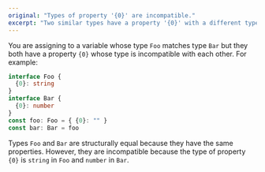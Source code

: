 ```yaml
---
original: "Types of property '{0}' are incompatible."
excerpt: "Two similar types have a property '{0}' with a different type."
---
```


You are assigning to a variable whose type `Foo` matches type `Bar` but they both have a property `{0}` whose type is incompatible with each other. For example:

```ts
interface Foo {
  {0}: string
}
interface Bar {
  {0}: number
}
const foo: Foo = { {0}: "" }
const bar: Bar = foo
```

Types `Foo` and `Bar` are structurally equal because they have the same properties. However, they are incompatible because the type of property `{0}` is `string` in `Foo` and `number` in `Bar`.
